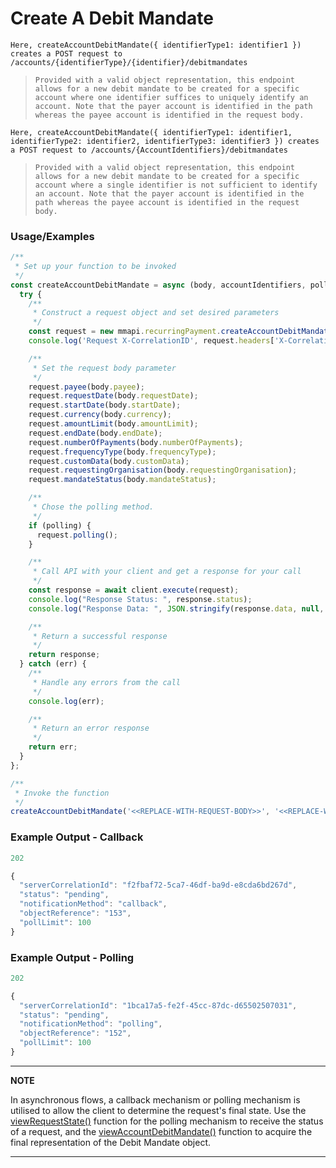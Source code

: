# Create A Debit Mandate

`Here, createAccountDebitMandate({ identifierType1: identifier1 }) creates a POST request to /accounts/{identifierType}/{identifier}/debitmandates`

> `Provided with a valid object representation, this endpoint allows for a new debit mandate to be created for a specific account where one identifier suffices to uniquely identify an account. Note that the payer account is identified in the path whereas the payee account is identified in the request body.`

`Here, createAccountDebitMandate({ identifierType1: identifier1, identifierType2: identifier2, identifierType3: identifier3 }) creates a POST request to /accounts/{AccountIdentifiers}/debitmandates`

> `Provided with a valid object representation, this endpoint allows for a new debit mandate to be created for a specific account where a single identifier is not sufficient to identify an account. Note that the payer account is identified in the path whereas the payee account is identified in the request body.`

### Usage/Examples

```javascript
/**
 * Set up your function to be invoked
 */
const createAccountDebitMandate = async (body, accountIdentifiers, polling = false) => {
  try {
    /**
     * Construct a request object and set desired parameters
     */
    const request = new mmapi.recurringPayment.createAccountDebitMandate(accountIdentifiers);
    console.log('Request X-CorrelationID', request.headers['X-CorrelationID']);

    /**
     * Set the request body parameter
     */
    request.payee(body.payee);
    request.requestDate(body.requestDate);
    request.startDate(body.startDate);
    request.currency(body.currency);
    request.amountLimit(body.amountLimit);
    request.endDate(body.endDate);
    request.numberOfPayments(body.numberOfPayments);
    request.frequencyType(body.frequencyType);
    request.customData(body.customData);
    request.requestingOrganisation(body.requestingOrganisation);
    request.mandateStatus(body.mandateStatus);

    /**
     * Chose the polling method.
     */
    if (polling) {
      request.polling();
    }

    /**
     * Call API with your client and get a response for your call
     */
    const response = await client.execute(request);
    console.log("Response Status: ", response.status);
    console.log("Response Data: ", JSON.stringify(response.data, null, 4));

    /**
     * Return a successful response
     */
    return response;
  } catch (err) {
    /**
     * Handle any errors from the call
     */
    console.log(err);

    /**
     * Return an error response
     */
    return err;
  }
};

/**
 * Invoke the function
 */
createAccountDebitMandate('<<REPLACE-WITH-REQUEST-BODY>>', '<<REPLACE-WITH-ACCOUNT-IDENTIFIERS>>');
```

### Example Output - Callback

```javascript
202

{
  "serverCorrelationId": "f2fbaf72-5ca7-46df-ba9d-e8cda6bd267d",
  "status": "pending",
  "notificationMethod": "callback",
  "objectReference": "153",
  "pollLimit": 100
}
```

### Example Output - Polling

```javascript
202

{
  "serverCorrelationId": "1bca17a5-fe2f-45cc-87dc-d65502507031",
  "status": "pending",
  "notificationMethod": "polling",
  "objectReference": "152",
  "pollLimit": 100
}
```

---

**NOTE**

In asynchronous flows, a callback mechanism or polling mechanism is utilised to allow the client to determine the request's final state. Use the [viewRequestState()](viewRequestState.Readme.md) function for the polling mechanism to receive the status of a request, and the [viewAccountDebitMandate()](viewAccountDebitMandate.Readme.md) function to acquire the final representation of the Debit Mandate object.

---